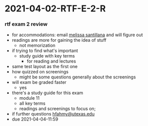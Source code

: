 # 2021-04-02-RTF-E-2-R
### rtf exam 2 review
- for accommodations: email [melissa santillana](melissa.santillana@utexas.edu) and will figure out
- readings are more for gaining the idea of stuff
  - not memorization
- if trying to find what's important
  - study guide with key terms
    - for reading and lectures
- same test layout as the first one
- how quizzed on screenings
  - might be some questions generally about the screenings
- will exam be graded faster
  - yes
- there's a study guide for this exam
  - module 11
  - all key terms
  - readings and screenings to focus on;
- if further questions hfahmy@utexas.edu
- due 2021-04-04-11:59
